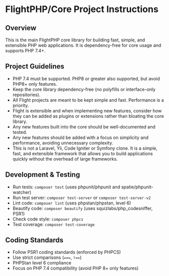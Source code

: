# FlightPHP/Core Project Instructions

## Overview
This is the main FlightPHP core library for building fast, simple, and extensible PHP web applications. It is dependency-free for core usage and supports PHP 7.4+.

## Project Guidelines
- PHP 7.4 must be supported. PHP8 or greater also supported, but avoid PHP8+ only features.
- Keep the core library dependency-free (no polyfills or interface-only repositories).
- All Flight projects are meant to be kept simple and fast. Performance is a priority.
- Flight is extensible and when implementing new features, consider how they can be added as plugins or extensions rather than bloating the core library.
- Any new features built into the core should be well-documented and tested.
- Any new features should be added with a focus on simplicity and performance, avoiding unnecessary complexity.
- This is not a Laravel, Yii, Code Igniter or Symfony clone. It is a simple, fast, and extensible framework that allows you to build applications quickly without the overhead of large frameworks.

## Development & Testing
- Run tests: `composer test` (uses phpunit/phpunit and spatie/phpunit-watcher)
- Run test server: `composer test-server` or `composer test-server-v2`
- Lint code: `composer lint` (uses phpstan/phpstan, level 6)
- Beautify code: `composer beautify` (uses squizlabs/php_codesniffer, PSR1)
- Check code style: `composer phpcs`
- Test coverage: `composer test-coverage`

## Coding Standards
- Follow PSR1 coding standards (enforced by PHPCS)
- Use strict comparisons (`===`, `!==`)
- PHPStan level 6 compliance
- Focus on PHP 7.4 compatibility (avoid PHP 8+ only features)

